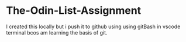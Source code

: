 # The-Odin-List-Assignment

I created this locally but i push it to github using using gitBash in vscode terminal bcos am learning the basis of git.
